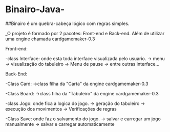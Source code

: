 # Binairo-Java-
##Binairo é um quebra-cabeça lógico com regras simples.

_O projeto é formado por 2 pacotes: Front-end e Back-end. Além de utilizar uma engine chamada cardgamemaker-0.3 

Front-end:

  -class Interface: onde esta toda interface visualizada pelo usuario.
        -> menu 
        -> visualização do tabuleiro
        -> Menu de pause
        -> entre outras interface...


Back-End:

  -Class Card:
        ->class filha da "Carta" da engine cardgamemaker-0.3 
        
  -Class Board:
        ->class filha da "Tabuleiro" da engine cardgamemaker-0.3 

  -class Jogo: onde fica a logica do jogo.
        -> geração do tabuleiro
        -> execução dos movimentos
        -> Verificações de regras

  -Class Save: onde faz o salvamento do jogo.
        ->  salvar e carregar um jogo manualmente
        ->  salvar e carregar automaticamente 
      
  
